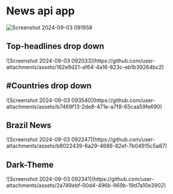 # News api app
![Screenshot 2024-09-03 091958](https://github.com/user-attachments/assets/6d33fdfa-b2e5-41e1-a8fe-c18f52f23665)
<h2>Top-headlines drop down</h2>
![Screenshot 2024-09-03 092033](https://github.com/user-attachments/assets/162e9d21-af64-4a16-823c-eb1b39264bc2)
<h2>#Countries drop down</h2>
![Screenshot 2024-09-03 093540](https://github.com/user-attachments/assets/b7469f13-2de8-471e-a7f8-65caa59fe690)
<h2>Brazil News</h2>
![Screenshot 2024-09-03 092247](https://github.com/user-attachments/assets/b8022439-6a29-4686-82ef-7b04915c5a87)
<h2>Dark-Theme</h2>
![Screenshot 2024-09-03 092341](https://github.com/user-attachments/assets/2a749ebf-00d4-496b-969b-19d7a10e3902)
